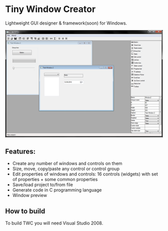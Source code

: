 # Tiny Window Creator
Lightweight GUI designer & framework(soon) for Windows.

![Alt text](doc/screenshot.jpg)

## Features:
* Create any number of windows and controls on them
* Size, move, copy/paste any control or control group
* Edit properties of windows and controls: 16 controls (widgets) with  set of properties + some common properties
* Save/load project to/from file
* Generate code in C programming language
* Window preview

## How to build
To build TWC you will need Visual Studio 2008.

